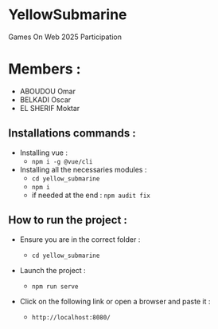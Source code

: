# YellowSubmarine
Games On Web 2025 Participation

# Members : 
- ABOUDOU Omar
- BELKADI Oscar
- EL SHERIF Moktar

## Installations commands : 

- Installing vue :
  - `` npm i -g @vue/cli ``
- Installing all the necessaries modules : 
  - `` cd yellow_submarine `` 
  - `` npm i ``
  - if needed at the end : ``npm audit fix``
  
## How to run the project : 
  - Ensure you are in the correct folder : 
    - `` cd yellow_submarine ``
  
  - Launch the project : 
    - `` npm run serve ``

  - Click on the following link or open a browser and paste it : 
    - `` http://localhost:8080/ `` 